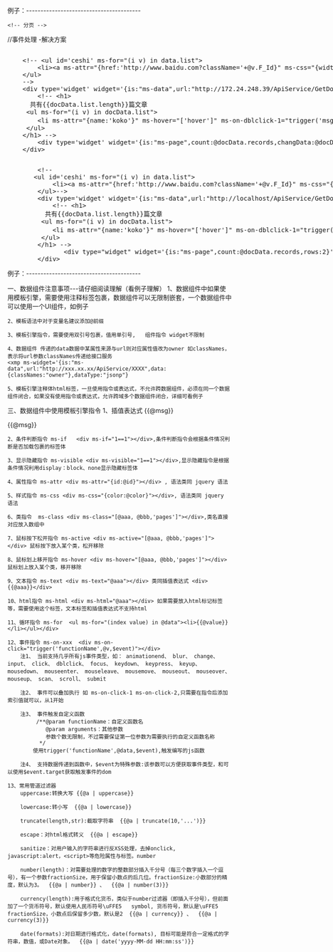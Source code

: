 例子：----------------------------------------
    <!-- 基类 -->
<script type="text/javascript" src="/src/lib/jquery-1.8/jquery.js"></script>

<script type="text/javascript" src="/node_modules/avalon2/dist/avalon.js"></script>

<!-- 帮助类 -->
<script type="text/javascript" src="/src/pages/outils.min.js"></script>

<script type="text/javascript" src="/src/lib/utils/uuid.js"></script>

    <!-- 分页 -->
<script type="text/javascript" src="/src/lib/layui/dist/layui.js"></script>

<link rel="stylesheet" href="/src/lib/layui/dist/css/layui-page.css">


<style>
        /* 解决页面初始化加载出现花括号 */
        .ms-controller {
            display: none;
        }

        ul
        {
            list-style-type: none;
            padding: 10px;
            margin: 10px;
        }

        ul li
        {
            background-repeat: no-repeat;
            background-position: 0px 5px; 
            padding-left: 14px; 
        }



        .hover{
            color: red
        }

</style>



 //事件处理 -解决方案
<script>

function msg(e, ee) 
{
    alert("您当前点击了栏目编号为" + e.F_Id);
    jQuery(ee.target).css("color", "red");
}


//处理传递的数据,然后再继续传递--------数据组件 流转过程如果需要修改传递数据 解决方案
avalon.filters.idsOp = function (obj) 
{
    var ids = Enumerable.From(obj.data.classId).Select("x=>x.F_Id").ToArray().join(",");
    obj.data.classId = ids;
    return obj;
}

</script>

   
   
<xmp ms-widget='{is:"ms-data",url:"http://172.24.248.39/ApiService/GetClassListByName",data:{classNames:"药监动态"},dataType:"jsonp"}'>
    <!-- <ul id='ceshi' ms-for="(i v) in data.list">
        <li><a ms-attr="{href:'http://www.baidu.com?className='+@v.F_Id}" ms-css="{width:data.list.length}" target="_blank">{{@v.F_ClassName}}</a></li>
    </ul>
    -->
    <div type='widget' widget='{is:"ms-data",url:"http://172.24.248.39/ApiService/GetDocListByClassId",data:{rows:2,page:1,classId:data.list},dataType:"jsonp",reName:"docData"} | idsOp'>
        <!-- <h1>
      共有{{docData.list.length}}篇文章
     <ul ms-for="(i v) in docData.list">
        <li ms-attr="{name:'koko'}" ms-hover="['hover']" ms-on-dblclick-1="trigger('msg',@v,$event)" ms-on-dblclick-2="trigger('msg',@v,$event)">{{@v.F_Topic | truncate(20,'...')}} &nbsp;&nbsp;发布时间{{@v.F_CreatorTime | date("yyyy MM dd:HH:mm:ss")}}</li>
     </ul> 
    </h1> -->
        <div type='widget' widget='{is:"ms-page",count:@docData.records,changData:@docData,rowsName:"rows",pageName:"page"}'></div>
    </div>
</xmp>

    
<xmp ms-widget='{is:"ms-data",url:"http://localhost/ApiService/GetClassListByName",data:{classNames:"通知公告"},dataType:"jsonp"}'>
        <!-- 
       <ul id='ceshi' ms-for="(i v) in data.list">
            <li><a ms-attr="{href:'http://www.baidu.com?className='+@v.F_Id}" ms-css="{width:data.list.length}" target="_blank">{{@v.F_ClassName}}</a></li>
        </ul>-->
        <div type='widget' widget='{is:"ms-data",url:"http://localhost/ApiService/GetDocListByClassId",data:{rows:2,page:"owner",classId:data.list},dataType:"jsonp",reName:"docData"} | idsOp'>
            <!-- <h1>
          共有{{docData.list.length}}篇文章
         <ul ms-for="(i v) in docData.list">
            <li ms-attr="{name:'koko'}" ms-hover="['hover']" ms-on-dblclick-1="trigger('msg',@v,$event)" ms-on-dblclick-2="trigger('msg',@v,$event)">{{@v.F_Topic | truncate(20,'...')}} &nbsp;&nbsp;发布时间{{@v.F_CreatorTime | date("yyyy MM dd:HH:mm:ss")}}</li>
         </ul> 
        </h1> -->
               <div type="widget" widget='{is:"ms-page",count:@docData.records,rows:2}'></div>
        </div>
</xmp>


例子：----------------------------------------

一、数据组件注意事项---请仔细阅读理解（看例子理解）
    1、数据组件中如果使用模板引擎，需要使用注释标签包裹，数据组件可以无限制嵌套，一个数据组件中可以使用一个UI组件，如例子

    2、模板语法中对于变量名建议添加@前缀

    3、模板引擎指令，需要使用双引号包裹，值用单引号,   组件指令 widget不限制

    4、数据组件 传递的data数据中某属性来源与url则对应属性值改为owner 如classNames，表示将url参数classNames传递给接口服务
    <xmp ms-widget='{is:"ms-data",url:"http://xxx.xx.xx/ApiService/XXXX",data:{classNames:"owner"},dataType:"jsonp"}

    5、模板引擎注释体html标签，一旦使用指令或表达式，不允许跨数据组件，必须在同一个数据组件闭合，如果没有使用指令或表达式，允许跨域多个数据组件闭合，详细可看例子

三、数据组件中使用模板引擎指令
    1、插值表达式 {{@msg}} <div>{{@msg}}</div>

    2、条件判断指令 ms-if   <div ms-if="1==1"></div>,条件判断指令会根据条件情况判断是否加载包裹的标签体

    3、显示隐藏指令 ms-visible <div ms-visible="1==1"></div>,显示隐藏指令是根据条件情况利用display：block、none显示隐藏标签体

    4、属性指令 ms-attr <div ms-attr="{id:@id}"></div> , 语法类同 jquery 语法

    5、样式指令 ms-css <div ms-css="{color:@color}"></div>, 语法类同 jquery 语法

    6、类指令  ms-class <div ms-class="[@aaa, @bbb,'pages']"></div>,类名直接对应放入数组中

    7、鼠标按下松开指令 ms-active <div ms-active="[@aaa, @bbb,'pages']"></div> 鼠标按下放入某个类，松开移除

    8、鼠标划上移开指令 ms-hover <div ms-hover="[@aaa, @bbb,'pages']"></div> 鼠标划上放入某个类，移开移除

    9、文本指令 ms-text <div ms-text="@aaa"></div> 类同插值表达式 <div>{{@aaa}}</div>

    10、html指令 ms-html <div ms-html="@aaa"></div> 如果需要放入html标记标签等，需要使用这个标签，文本标签和插值表达式不支持html

    11、循环指令 ms-for  <ul ms-for="(index value) in @data"><li>{{@value}}</li></ul></div>

    12、事件指令 ms-on-xxx  <div ms-on-click="trigger('functionName',@v,$event)"></div>
        注1、 当前支持几乎所有js事件类型，如： animationend、 blur、 change、 input、 click、 dblclick、 focus、 keydown、 keypress、 keyup、 mousedown、 mouseenter、 mouseleave、 mousemove、 mouseout、 mouseover、 mouseup、 scan、 scroll、 submit

        注2、 事件可以叠加执行 如 ms-on-click-1 ms-on-click-2,只需要在指令后添加索引值就可以，从1开始

        注3、 事件触发自定义函数
             /**@param functionName：自定义函数名
                @param arguments：其他参数
                参数个数无限制，不过需要保证第一位参数为需要执行的自定义函数名称
              */
            使用trigger('functionName',@data,$event),触发编写的js函数

        注4、 支持数据传递到函数中，$event为特殊参数:该参数可以方便获取事件类型，和可以使用$event.target获取触发事件的dom

    13、常用管道过滤器
        uppercase:转换大写 {{@a | uppercase}}

        lowercase:转小写  {{@a | lowercase}}

        truncate(length,str):截取字符串  {{@a | truncate(10,'...')}}

        escape：对html格式转义  {{@a | escape}}

        sanitize：对用户输入的字符串进行反XSS处理，去掉onclick, javascript:alert，<script>等危险属性与标签。number

        number(length)：对需要处理的数字的整数部分插入千分号（每三个数字插入一个逗号），有一个参数fractionSize，用于保留小数点的后几位。fractionSize:小数部分的精度，默认为3。  {{@a | number}} 、  {{@a | number(3)}}

        currency(length):用于格式化货币，类似于number过滤器（即插入千分号），但前面加了一个货币符号，默认使用人民币符号\uFFE5   symbol, 货币符号，默认是\uFFE5 fractionSize，小数点后保留多少数，默认是2  {{@a | currency}} 、  {{@a | currency(3)}}

        date(formats):对日期进行格式化，date(formats), 目标可能是符合一定格式的字符串，数值，或Date对象。  {{@a | date('yyyy-MM-dd HH:mm:ss')}}